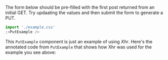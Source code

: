 The form below should be pre-filled with the first post returned from an initial
GET. Try updaating the values and then submit the form to generate a PUT.

```jsx noeditor
import './example.css'
;<PutExample />
```

This `PutExample` component is just an example of using _Xhr_.
Here's the annotated code from `PutExample` that shows how Xhr
was used for the example you see above:

```js { "file": "PutExample.js" }
```
